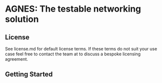 # AGNES: The testable networking solution

## License
See license.md for default license terms.
If these terms do not suit your use case feel free to contact the team at <TBA> to discuss a bespoke licensing agreement.

## Getting Started
  
  
